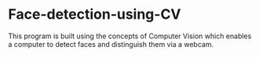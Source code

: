 # Face-detection-using-CV
This program is built using the concepts of Computer Vision which enables a computer to detect faces and distinguish them via a webcam.
